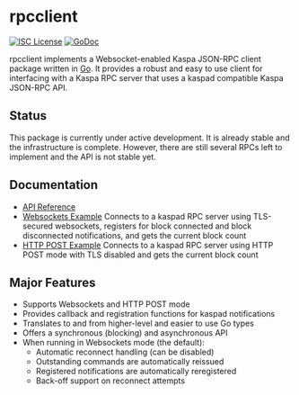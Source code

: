 rpcclient
=========

[![ISC License](http://img.shields.io/badge/license-ISC-blue.svg)](http://copyfree.org)
[![GoDoc](https://img.shields.io/badge/godoc-reference-blue.svg)](http://godoc.org/github.com/kaspanet/kaspad/rpcclient)

rpcclient implements a Websocket-enabled Kaspa JSON-RPC client package written
in [Go](http://golang.org/). It provides a robust and easy to use client for
interfacing with a Kaspa RPC server that uses a kaspad compatible
Kaspa JSON-RPC API.

## Status

This package is currently under active development. It is already stable and
the infrastructure is complete. However, there are still several RPCs left to
implement and the API is not stable yet.

## Documentation

* [API Reference](http://godoc.org/github.com/kaspanet/kaspad/rpcclient)
* [Websockets Example](https://github.com/kaspanet/kaspad/blob/master/rpcclient/examples/websockets) 
  Connects to a kaspad RPC server using TLS-secured websockets, registers for
  block connected and block disconnected notifications, and gets the current
  block count
* [HTTP POST Example](https://github.com/kaspanet/kaspad/rpcclient/blob/master/examples/httppost) 
  Connects to a kaspad RPC server using HTTP POST mode with TLS disabled
  and gets the current block count

## Major Features

* Supports Websockets and HTTP POST mode 
* Provides callback and registration functions for kaspad notifications
* Translates to and from higher-level and easier to use Go types
* Offers a synchronous (blocking) and asynchronous API
* When running in Websockets mode (the default):
  * Automatic reconnect handling (can be disabled)
  * Outstanding commands are automatically reissued
  * Registered notifications are automatically reregistered
  * Back-off support on reconnect attempts

